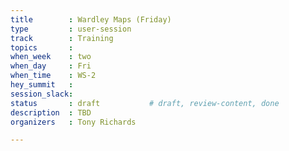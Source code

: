 ```yaml
---
title        : Wardley Maps (Friday)
type         : user-session
track        : Training
topics       : 
when_week    : two
when_day     : Fri
when_time    : WS-2
hey_summit   :
session_slack:
status       : draft           # draft, review-content, done
description  : TBD
organizers   : Tony Richards

---
```


<!--(add intro)

## WHY

(...)

## What

(...)

## Outcomes

(...)

## References

(...)


## Previous-->
